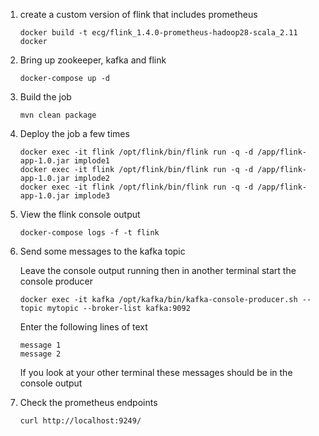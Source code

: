 1. create a custom version of flink that includes prometheus

       docker build -t ecg/flink_1.4.0-prometheus-hadoop28-scala_2.11 docker

2. Bring up zookeeper, kafka and flink

       docker-compose up -d
       
3. Build the job

       mvn clean package
 
4. Deploy the job a few times

       docker exec -it flink /opt/flink/bin/flink run -q -d /app/flink-app-1.0.jar implode1
       docker exec -it flink /opt/flink/bin/flink run -q -d /app/flink-app-1.0.jar implode2
       docker exec -it flink /opt/flink/bin/flink run -q -d /app/flink-app-1.0.jar implode3

4. View the flink console output 

       docker-compose logs -f -t flink
       
5. Send some messages to the kafka topic

   Leave the console output running then in another terminal start the console producer 

       docker exec -it kafka /opt/kafka/bin/kafka-console-producer.sh --topic mytopic --broker-list kafka:9092
       
   Enter the following lines of text
   
       message 1
       message 2
   
   If you look at your other terminal these messages should be in the console output
   
6. Check the prometheus endpoints

       curl http://localhost:9249/